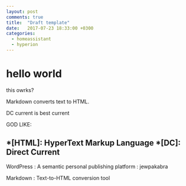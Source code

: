 ```yaml
---
layout: post
comments: true
title:  "Draft template"
date:   2017-07-23 18:33:00 +0300
categories:
  - homeassistant
  - hyperion
---
```


# hello world

this owrks?


Markdown converts text to HTML.

DC current is best current

GOD LIKE:


*[HTML]: HyperText Markup Language
*[DC]: Direct Current
---

WordPress
:  A semantic personal publishing platform 
: jewpakabra

Markdown
:  Text-to-HTML conversion tool

